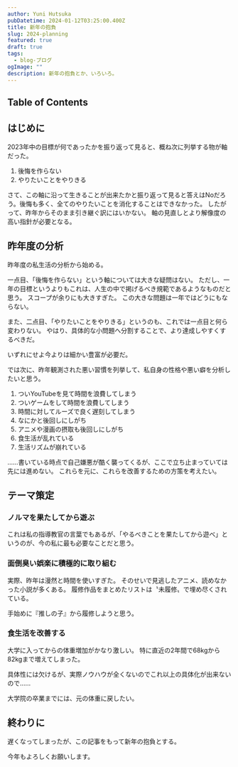 ```yaml
---
author: Yuni Hutsuka
pubDatetime: 2024-01-12T03:25:00.400Z
title: 新年の抱負
slug: 2024-planning
featured: true
draft: true
tags:
  - blog-ブログ
ogImage: ""
description: 新年の抱負とか、いろいろ。
---
```


## Table of Contents

## はじめに

2023年中の目標が何であったかを振り返って見ると、概ね次に列挙する物が軸だった。

1. 後悔を作らない
2. やりたいことをやりきる

さて、この軸に沿って生きることが出来たかと振り返って見ると答えはNoだろう。後悔も多く、全てのやりたいことを消化することはできなかった。
したがって、昨年からそのまま引き継ぐ訳にはいかない。
軸の見直しとより解像度の高い指針が必要となる。

## 昨年度の分析

昨年度の私生活の分析から始める。

一点目、「後悔を作らない」という軸については大きな疑問はない。
ただし、一年の目標というよりもこれは、人生の中で掲げるべき規範であるようなものだと思う。
スコープが余りにも大きすぎた。
この大きな問題は一年ではどうにもならない。

また、二点目、「やりたいことをやりきる」というのも、これでは一点目と何ら変わりない。
やはり、具体的な小問題へ分割することで、より達成しやすくするべきだ。

いずれにせよ今よりは細かい豊富が必要だ。

では次に、昨年観測された悪い習慣を列挙して、私自身の性格や悪い癖を分析したいと思う。

1. ついYouTubeを見て時間を浪費してしまう
2. ついゲームをして時間を浪費してしまう
3. 時間に対してルーズで良く遅刻してしまう
4. なにかと後回しにしがち
5. アニメや漫画の摂取も後回しにしがち
6. 食生活が乱れている
7. 生活リズムが崩れている

……書いている時点で自己嫌悪が酷く襲ってくるが、ここで立ち止まっていては先には進めない。
これらを元に、これらを改善するための方策を考えたい。

## テーマ策定

### ノルマを果たしてから遊ぶ

これは私の指導教官の言葉でもあるが、「やるべきことを果たしてから遊べ」というのが、今の私に最も必要なことだと思う。

### 面倒臭い娯楽に積極的に取り組む

実際、昨年は漫然と時間を使いすぎた。
そのせいで見逃したアニメ、読めなかった小説が多くある。
履修作品をまとめたリストは〝未履修〟で埋め尽くされている。

手始めに『推しの子』から履修しようと思う。

### 食生活を改善する

大学に入ってからの体重増加がかなり激しい。
特に直近の2年間で68kgから82kgまで増えてしまった。

具体性には欠けるが、実際ノウハウが全くないのでこれ以上の具体化が出来ないので……

大学院の卒業までには、元の体重に戻したい。

## 終わりに

遅くなってしまったが、この記事をもって新年の抱負とする。

今年もよろしくお願いします。
